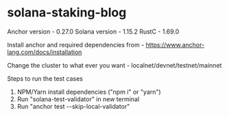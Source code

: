 # solana-staking-blog

Anchor version - 0.27.0
Solana version - 1.15.2
RustC - 1.69.0

Install anchor and required dependencies from - https://www.anchor-lang.com/docs/installation

Change the cluster to what ever you want - localnet/devnet/testnet/mainnet

Steps to run the test cases
1. NPM/Yarn install dependencies ("npm i" or "yarn")
2. Run "solana-test-validator" in new terminal
3. Run "anchor test --skip-local-validator"
